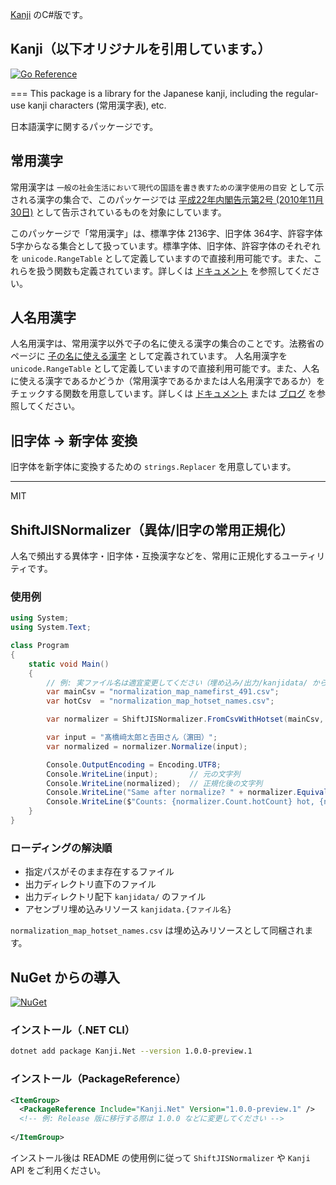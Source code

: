 [Kanji](https://github.com/ikawaha/kanji) のC#版です。

## Kanji（以下オリジナルを引用しています。）  
[![Go Reference](https://pkg.go.dev/badge/github.com/ikawaha/kanji.svg)](https://pkg.go.dev/github.com/ikawaha/kanji)

===
This package is a library for the Japanese kanji, including the regular-use kanji characters (常用漢字表), etc.

日本語漢字に関するパッケージです。

## 常用漢字

常用漢字は `一般の社会生活において現代の国語を書き表すための漢字使用の目安` として示される漢字の集合で、このパッケージでは [平成22年内閣告示第2号 (2010年11月30日)](https://www.bunka.go.jp/kokugo_nihongo/sisaku/joho/joho/kijun/naikaku/kanji/index.html) として告示されているものを対象にしています。

このパッケージで「常用漢字」は、標準字体 2136字、旧字体 364字、許容字体 5字からなる集合として扱っています。標準字体、旧字体、許容字体のそれぞれを `unicode.RangeTable` として定義していますので直接利用可能です。また、これらを扱う関数も定義されています。詳しくは [ドキュメント](https://pkg.go.dev/github.com/ikawaha/kanji) を参照してください。

## 人名用漢字

人名用漢字は、常用漢字以外で子の名に使える漢字の集合のことです。法務省のページに [子の名に使える漢字](http://www.moj.go.jp/MINJI/minji86.html) として定義されています。 人名用漢字を `unicode.RangeTable` として定義していますので直接利用可能です。また、人名に使える漢字であるかどうか（常用漢字であるかまたは人名用漢字であるか）をチェックする関数を用意しています。詳しくは [ドキュメント](https://pkg.go.dev/github.com/ikawaha/kanji) または [ブログ](https://zenn.dev/ikawaha/articles/20210801-e995d788c30ec1) を参照してください。

## 旧字体 -> 新字体 変換

旧字体を新字体に変換するための `strings.Replacer` を用意しています。

---
MIT

## ShiftJISNormalizer（異体/旧字の常用正規化）

人名で頻出する異体字・旧字体・互換漢字などを、常用に正規化するユーティリティです。

### 使用例

```csharp
using System;
using System.Text;

class Program
{
    static void Main()
    {
        // 例: 実ファイル名は適宜変更してください（埋め込み/出力/kanjidata/ から自動解決）
        var mainCsv = "normalization_map_namefirst_491.csv";
        var hotCsv  = "normalization_map_hotset_names.csv";

        var normalizer = ShiftJISNormalizer.FromCsvWithHotset(mainCsv, hotCsv);

        var input = "髙橋﨑太郎と𠮷田さん（濵田）";
        var normalized = normalizer.Normalize(input);

        Console.OutputEncoding = Encoding.UTF8;
        Console.WriteLine(input);       // 元の文字列
        Console.WriteLine(normalized);  // 正規化後の文字列
        Console.WriteLine("Same after normalize? " + normalizer.Equivalent("髙橋", "高橋"));
        Console.WriteLine($"Counts: {normalizer.Count.hotCount} hot, {normalizer.Count.mainCount} main");
    }
}
```

### ローディングの解決順
- 指定パスがそのまま存在するファイル
- 出力ディレクトリ直下のファイル
- 出力ディレクトリ配下 `kanjidata/` のファイル
- アセンブリ埋め込みリソース `kanjidata.{ファイル名}`

`normalization_map_hotset_names.csv` は埋め込みリソースとして同梱されます。

## NuGet からの導入

[![NuGet](https://img.shields.io/nuget/vpre/Kanji.Net.svg)](https://www.nuget.org/packages/Kanji.Net)

### インストール（.NET CLI）

```bash
dotnet add package Kanji.Net --version 1.0.0-preview.1
```

### インストール（PackageReference）

```xml
<ItemGroup>
  <PackageReference Include="Kanji.Net" Version="1.0.0-preview.1" />
  <!-- 例: Release 版に移行する際は 1.0.0 などに変更してください -->
  
</ItemGroup>
```

インストール後は README の使用例に従って `ShiftJISNormalizer` や `Kanji` API をご利用ください。